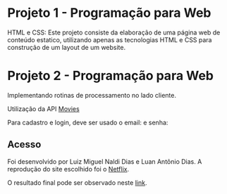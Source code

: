 <h1> Projeto 1 - Programação para Web </h1> 
<p>  HTML e CSS: Este projeto consiste da elaboração de uma página web de conteúdo estatico, utilizando apenas as tecnologias HTML 
e CSS para construção de um layout de um website. </p>

<h1> Projeto 2 - Programação para Web </h1>
<p> Implementando rotinas de processamento no lado cliente. </p>
<p> Utilização da API <a href = "/"> Movies </a> </p>
<p> Para cadastro e login, deve ser usado o email:  e senha: </p>

<h2> Acesso </h2>
<p> Foi desenvolvido por Luiz Miguel Naldi Dias e Luan Antônio Dias. A reprodução do site escolhido foi o <a href="https://www.netflix.com/br/">Netflix</a>.</p> 
<p> O resultado final pode ser observado neste <a href="https://miguelnaldi.github.io/programacao-web/">link</a>. </p>
